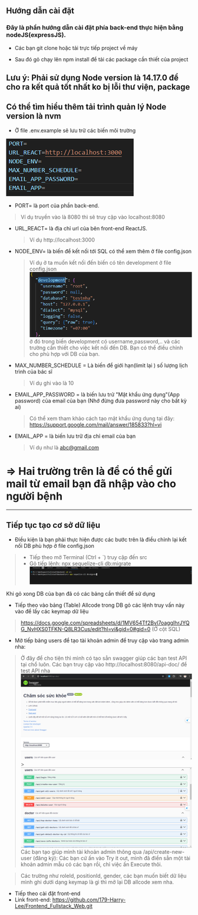 ## Hướng dẫn cài đặt

### Đây là phần hướng dẫn cài đặt phía back-end thực hiện bằng nodeJS(expressJS).

- Các bạn git clone hoặc tải trực tiếp project về máy

- Sau đó gỏ chạy lên npm install để tải các package cần thiết của project

## Lưu ý: Phải sử dụng Node version là 14.17.0 để cho ra kết quả tốt nhất ko bị lỗi thư viện, package

## Có thể tìm hiểu thêm tải trình quản lý Node version là nvm

- Ở file .env.example sẽ lưu trữ các biến môi trường

![alt text](image.png)

- PORT= là port của phần back-end.

> Ví dụ truyền vào là 8080 thì sẽ truy cập vào localhost:8080

- URL_REACT= là địa chỉ url của bên front-end ReactJS.

  > Ví dụ http://localhost:3000

- NODE_ENV= là biến để kết nối tới SQL có thể xem thêm ở file config.json

  > Ví dụ ở ta muốn kết nối đến biến có tên development ở file config.json
  > ![alt text](image-1.png)
  > ở đó trong biến development có username,password,.. và các trường cần thiết cho việc kết nối đến DB. Bạn có thể điều chỉnh cho phù hợp với DB của bạn.

- MAX_NUMBER_SCHEDULE = Là biến để giới hạn(limit lại ) số lượng lịch trình của bác sĩ

  > Ví dụ ghi vào là 10

- EMAIL_APP_PASSWORD = là biến lưu trử "Mật khẩu ứng dụng"(App password) của email của bạn (Nhớ đừng đưa password này cho bất kỳ ai)

  > Có thể xem tham khảo cách tạo mật khẩu ứng dụng tại đây: https://support.google.com/mail/answer/185833?hl=vi

- EMAIL_APP = là biến lưu trữ địa chỉ email của bạn
  > Ví dụ như là abc@gmail.com

# => Hai trường trên là để có thể gửi mail từ email bạn đã nhập vào cho người bệnh

---

## Tiếp tục tạo cơ sở dữ liệu

- Điều kiện là bạn phải thực hiện được các bước trên là điều chỉnh lại kết nối DB phù hợp ở file config.json

> - Tiếp theo mở Terminal (Ctrl + `) truy cập đến src
> - Gỏ tiếp lệnh: npx sequelize-cli db:migrate
>   ![alt text](image-2.png)

Khi gỏ xong DB của bạn đã có các bảng cần thiết để sử dụng

- Tiếp theo vào bảng (Table) Allcode trong DB gỏ các lệnh truy vấn này vào để lấy các keymap dữ liệu

> https://docs.google.com/spreadsheets/d/1MV654Tf2BvI7oaggIhrJYQG_NvHXS0TFKN-Q8LR3Cus/edit?hl=vi&gid=0#gid=0
> (Ở cột SQL)

- Mở tiếp bảng users để tạo tài khoản admin để truy cập vào trang admin nha:

> Ở đây để cho tiện thì mình có tạo sẳn swagger giúp các bạn test API tại chổ luôn.
> Các bạn truy cập vào http://localhost:8080/api-doc/ để test API nha
> ![alt text](image-3.png) > ![alt text](image-4.png)
> Các bạn tạo giúp mình tài khoản admin thông qua
> /api/create-new-user (đăng ký): Các bạn cứ ấn vào Try it out, mình đã điền sẳn một tài khoản admin mẫu có các bạn rồi, chỉ việc ấn Execute thôi.

> Các trường như roleId, positionId, gender, các bạn muốn biết dữ liệu mình ghi dưới dạng keymap là gì thì mở lại DB allcode xem nha.

- Tiếp theo cài đặt front-end
- Link front-end: https://github.com/179-Harry-Lee/Frontend_Fullstack_Web.git
